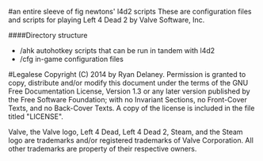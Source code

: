 #an entire sleeve of fig newtons' l4d2 scripts
These are configuration files and scripts for playing Left 4 Dead 2 by
Valve Software, Inc.

####Directory structure
- /ahk    autohotkey scripts that can be run in tandem with l4d2
- /cfg    in-game configuration files

#Legalese
Copyright (C) 2014 by Ryan Delaney. Permission is granted to copy,
distribute and/or modify this document under the terms of the GNU Free
Documentation License, Version 1.3 or any later version published by the
Free Software Foundation; with no Invariant Sections, no Front-Cover
Texts, and no Back-Cover Texts. A copy of the license is included in the
file titled "LICENSE".

Valve, the Valve logo, Left 4 Dead, Left 4 Dead 2, Steam, and the Steam
logo are trademarks and/or registered trademarks of Valve Corporation.
All other trademarks are property of their respective owners.

<!--
vim: ft=markdown wrapmargin=79
-->
